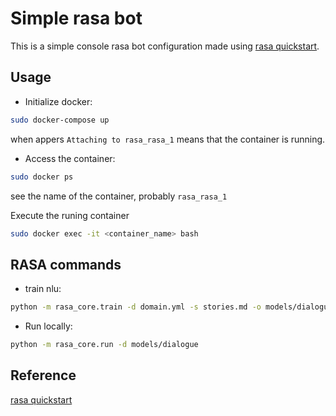 # Simple rasa bot

This is a simple console rasa bot configuration made using [rasa quickstart](https://rasa.com/docs/core/quickstart/).

## Usage

* Initialize docker:

```sh
sudo docker-compose up
```

when appers `Attaching to rasa_rasa_1` means that the container is running.

* Access the container:

```sh
sudo docker ps
```

see the name of the container, probably `rasa_rasa_1`

Execute the runing container

```sh
sudo docker exec -it <container_name> bash
```

## RASA commands

* train nlu:

```sh
python -m rasa_core.train -d domain.yml -s stories.md -o models/dialogue
```

* Run locally:

```sh
python -m rasa_core.run -d models/dialogue
```

## Reference
[rasa quickstart](https://rasa.com/docs/core/quickstart/)

